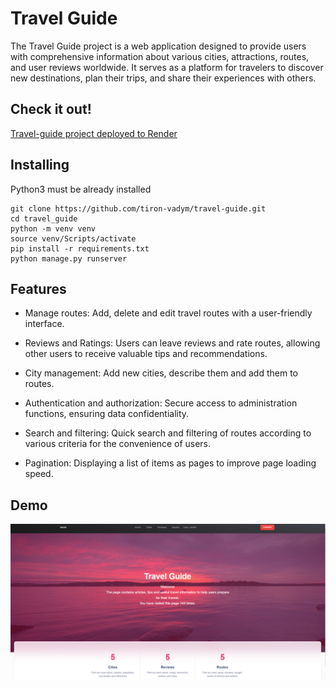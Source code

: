 # Travel Guide

The Travel Guide project is a web application designed to provide users with comprehensive information about various cities, attractions, routes, and user reviews worldwide. It serves as a platform for travelers to discover new destinations, plan their trips, and share their experiences with others.

## Check it out!

[Travel-guide project deployed to Render](https://travel-guide-3u2f.onrender.com")

## Installing

Python3 must be already installed

```shell
git clone https://github.com/tiron-vadym/travel-guide.git
cd travel_guide
python -m venv venv
source venv/Scripts/activate
pip install -r requirements.txt
python manage.py runserver
```

## Features

* Manage routes: Add, delete and edit travel routes with a user-friendly interface.

* Reviews and Ratings: Users can leave reviews and rate routes, allowing other users to receive valuable tips and recommendations.

* City management: Add new cities, describe them and add them to routes.

* Authentication and authorization: Secure access to administration functions, ensuring data confidentiality.

* Search and filtering: Quick search and filtering of routes according to various criteria for the convenience of users.

* Pagination: Displaying a list of items as pages to improve page loading speed.


## Demo
![img.png](img.png)